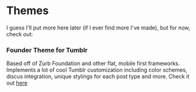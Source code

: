 # Themes

I guess I'll put more here later (if I ever find more I've made),
but for now, check out:

### Founder Theme for Tumblr
Based off of Zurb Foundation and other flat, mobile first frameworks. Implements
a lot of cool Tumblr customization including color schemes, discus integration,
unique stylings for each post type and more. Check it out [here](Founder)
